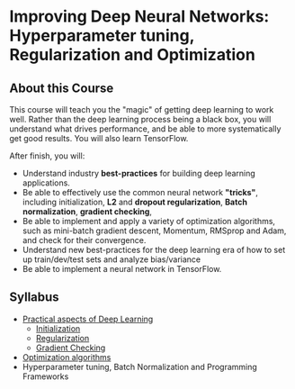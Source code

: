 
# Improving Deep Neural Networks: Hyperparameter tuning, Regularization and Optimization

## About this Course

This course will teach you the "magic" of getting deep learning to work well. Rather than the deep learning process being a black box, you will understand what drives performance, and be able to more systematically get good results. You will also learn TensorFlow. 

After finish, you will: 
- Understand industry **best-practices** for building deep learning applications. 
- Be able to effectively use the common neural network **"tricks"**, including initialization, **L2** and **dropout regularization**, **Batch normalization**, **gradient checking**, 
- Be able to implement and apply a variety of optimization algorithms, such as mini-batch gradient descent, Momentum, RMSprop and Adam, and check for their convergence. 
- Understand new best-practices for the deep learning era of how to set up train/dev/test sets and analyze bias/variance
- Be able to implement a neural network in TensorFlow. 

## Syllabus 
- [Practical aspects of Deep Learning](W1%20-%20Practical%20aspects%20of%20Deep%20Learning)
  * [Initialization](W1%20-%20Practical%20aspects%20of%20Deep%20Learning/Initialization/Initialization.ipynb)
  * [Regularization](W1%20-%20Practical%20aspects%20of%20Deep%20Learning/Regularization/Regularization.ipynb)
  * [Gradient Checking](W1%20-%20Practical%20aspects%20of%20Deep%20Learning/Gradient%20Checking/Gradient%2BChecking.ipynb)
- [Optimization algorithms](W2%20-%20Optimization%20algorithms)
- Hyperparameter tuning, Batch Normalization and Programming Frameworks
